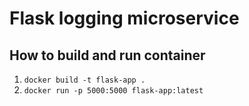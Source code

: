 # Flask logging microservice

## How to build and run container

1. `docker build -t flask-app .`
2. `docker run -p 5000:5000 flask-app:latest`
